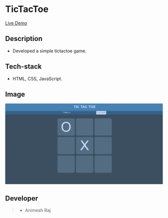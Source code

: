 # TicTacToe
[Live Demo](https://serene-ritchie-faeea2.netlify.app)
## Description
* Developed a simple tictactoe game.
## Tech-stack
* HTML,  CSS,  JavaScript.
## Image
![tictactoe](https://github.com/animeshraj123/tictactoe/blob/master/screen_shot.PNG)
## Developer 
> * Animesh Raj
